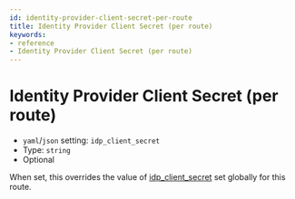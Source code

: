 ```yaml
---
id: identity-provider-client-secret-per-route
title: Identity Provider Client Secret (per route)
keywords:
- reference
- Identity Provider Client Secret (per route)
---
```



# Identity Provider Client Secret (per route)
- `yaml`/`json` setting: `idp_client_secret`
- Type: `string`
- Optional

When set, this overrides the value of [idp_client_secret](#identity-provider-client-secret) set globally for this route.

